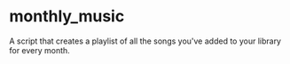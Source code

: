 # monthly_music

 A script that creates a playlist of all the songs you've added to your library for every month. 
